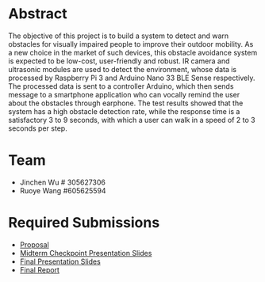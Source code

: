 # Abstract

The objective of this project is to build a system to detect and warn obstacles for visually impaired people to improve their outdoor mobility. As a new choice in the market of such devices, this obstacle avoidance system is expected to be low-cost, user-friendly and robust. IR camera and ultrasonic modules are used to detect the environment, whose data is processed by Raspberry Pi 3 and Arduino Nano 33 BLE Sense respectively. The processed data is sent to a controller Arduino, which then sends message to a smartphone application who can vocally remind the user about the obstacles through earphone. The test results showed that the system has a high obstacle detection rate, while the response time is a satisfactory 3 to 9 seconds, with which a user can walk in a speed of 2 to 3 seconds per step.

# Team

* Jinchen Wu \# 305627306
* Ruoye Wang \#605625594

# Required Submissions

* [Proposal](proposal)
* [Midterm Checkpoint Presentation Slides](https://drive.google.com/file/d/1zy9Io7QRTeSS3SPTdOrXrQyp_DPW_3XS/view?usp=sharing)
* [Final Presentation Slides](https://drive.google.com/file/d/1906n_uVj93ZC6c--oPRCZcUOoQMxmZxb/view?usp=sharing)
* [Final Report](report)